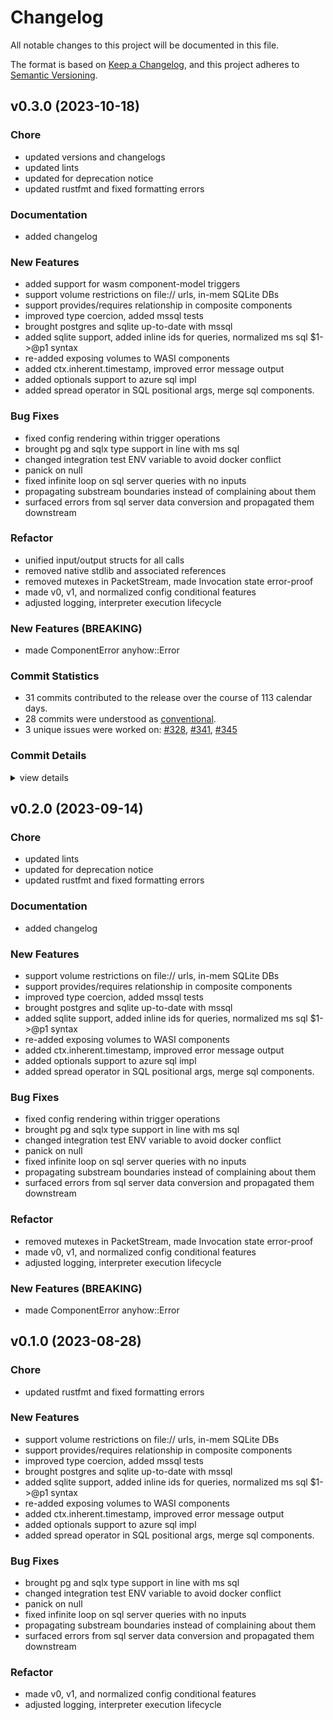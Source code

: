# Changelog

All notable changes to this project will be documented in this file.

The format is based on [Keep a Changelog](https://keepachangelog.com/en/1.0.0/),
and this project adheres to [Semantic Versioning](https://semver.org/spec/v2.0.0.html).

## v0.3.0 (2023-10-18)

### Chore

 - <csr-id-35ff51b8a93c27475765a7eb65c23256f4f93d67/> updated versions and changelogs
 - <csr-id-7bb686524f6adaaebbd3d6502ee24c0d5f6efc7c/> updated lints
 - <csr-id-9bf30721df67cb244e8d82cc40f5b5f86791eb09/> updated for deprecation notice
 - <csr-id-1b09917bf75ad3d954d4864bc3bf552137c3cd0f/> updated rustfmt and fixed formatting errors

### Documentation

 - <csr-id-37905206a10ff16406b77ad296d467ebf76fc8fb/> added changelog

### New Features

 - <csr-id-11449d002b80fbc22ec5e4b684b09fbcc949a9c7/> added support for wasm component-model triggers
 - <csr-id-4516bb7034d4dbe0ffbe6625df32302d40e63570/> support volume restrictions on file:// urls, in-mem SQLite DBs
 - <csr-id-8ceae1a2a357b34d10eafe9295d7b4b6ae8d4b4d/> support provides/requires relationship in composite components
 - <csr-id-6d1949b2bc1012e9314b6e2e0637ac2225c87614/> improved type coercion, added mssql tests
 - <csr-id-71ba0230aadd9c31d05ebef3478247dbf200fa1d/> brought postgres and sqlite up-to-date with mssql
 - <csr-id-b0b9cd20f748ffe1956ad2501fe23991fededf13/> added sqlite support, added inline ids for queries, normalized ms sql $1->@p1 syntax
 - <csr-id-ce9d2020b4a1a8397ae2013b05f8de4fd1e96a85/> re-added exposing volumes to WASI components
 - <csr-id-efe605510b846d2556f6060ba710fa154bdca7c4/> added ctx.inherent.timestamp, improved error message output
 - <csr-id-1832a3243bb89c85bf357aea53dddce5da218bdd/> added optionals support to azure sql impl
 - <csr-id-cbf564eebf5c96f1d827c319e927c5f4150c5e56/> added spread operator in SQL positional args, merge sql components.

### Bug Fixes

 - <csr-id-7d0a399741cc1f0ab1b876cc6a31ad00fc1a58c6/> fixed config rendering within trigger operations
 - <csr-id-a7ef87f3b06fc760a3ffe7d60da76fb343b529d2/> brought pg and sqlx type support in line with ms sql
 - <csr-id-a672dae56f4dfa4449519880093ebe4609ea6d60/> changed integration test ENV variable to avoid docker conflict
 - <csr-id-e33e83033e489ad506351c016b86a6875af10a0b/> panick on null
 - <csr-id-089e75df3fc4708d070ceb115fac6a7668737146/> fixed infinite loop on sql server queries with no inputs
 - <csr-id-0e9a4518c3136d7c6f3dbb5beec022243c2651ee/> propagating substream boundaries instead of complaining about them
 - <csr-id-9917e3a9f392712884b77f88248920c58c183c34/> surfaced errors from sql server data conversion and propagated them downstream

### Refactor

 - <csr-id-378c726823ec2fe65a168d7e205ea613b2b1c1b3/> unified input/output structs for all calls
 - <csr-id-69d79c1c8eee66dcd766648c359145a1898691c7/> removed native stdlib and associated references
 - <csr-id-0f3fef30abf88525a9966b823edccb18a1919aaf/> removed mutexes in PacketStream, made Invocation state error-proof
 - <csr-id-f28522fa663f121f5da90df9dd8461d85c6222ed/> made v0, v1, and normalized config conditional features
 - <csr-id-316111ac52d22365d060f573a456975de33b9115/> adjusted logging, interpreter execution lifecycle

### New Features (BREAKING)

 - <csr-id-534d209c797d962d4fd90d590ecdb5916ecede56/> made ComponentError anyhow::Error

### Commit Statistics

<csr-read-only-do-not-edit/>

 - 31 commits contributed to the release over the course of 113 calendar days.
 - 28 commits were understood as [conventional](https://www.conventionalcommits.org).
 - 3 unique issues were worked on: [#328](https://github.com/candlecorp/wick/issues/328), [#341](https://github.com/candlecorp/wick/issues/341), [#345](https://github.com/candlecorp/wick/issues/345)

### Commit Details

<csr-read-only-do-not-edit/>

<details><summary>view details</summary>

 * **[#328](https://github.com/candlecorp/wick/issues/328)**
    - Added spread operator in SQL positional args, merge sql components. ([`cbf564e`](https://github.com/candlecorp/wick/commit/cbf564eebf5c96f1d827c319e927c5f4150c5e56))
 * **[#341](https://github.com/candlecorp/wick/issues/341)**
    - Added ctx.inherent.timestamp, improved error message output ([`efe6055`](https://github.com/candlecorp/wick/commit/efe605510b846d2556f6060ba710fa154bdca7c4))
 * **[#345](https://github.com/candlecorp/wick/issues/345)**
    - Added `exec`-style SQL operation ([`1162c1d`](https://github.com/candlecorp/wick/commit/1162c1d4bef87d585d76be7bb4b55811aa946796))
 * **Uncategorized**
    - Unified input/output structs for all calls ([`378c726`](https://github.com/candlecorp/wick/commit/378c726823ec2fe65a168d7e205ea613b2b1c1b3))
    - Removed native stdlib and associated references ([`69d79c1`](https://github.com/candlecorp/wick/commit/69d79c1c8eee66dcd766648c359145a1898691c7))
    - Added support for wasm component-model triggers ([`11449d0`](https://github.com/candlecorp/wick/commit/11449d002b80fbc22ec5e4b684b09fbcc949a9c7))
    - Updated versions and changelogs ([`35ff51b`](https://github.com/candlecorp/wick/commit/35ff51b8a93c27475765a7eb65c23256f4f93d67))
    - Removed mutexes in PacketStream, made Invocation state error-proof ([`0f3fef3`](https://github.com/candlecorp/wick/commit/0f3fef30abf88525a9966b823edccb18a1919aaf))
    - Merge remote-tracking branch 'refs/remotes/origin/main' ([`4d6e3f4`](https://github.com/candlecorp/wick/commit/4d6e3f437964552cfd6917310c17548b12e83eaf))
    - Made ComponentError anyhow::Error ([`534d209`](https://github.com/candlecorp/wick/commit/534d209c797d962d4fd90d590ecdb5916ecede56))
    - Updated lints ([`7bb6865`](https://github.com/candlecorp/wick/commit/7bb686524f6adaaebbd3d6502ee24c0d5f6efc7c))
    - Merge remote-tracking branch 'refs/remotes/origin/main' ([`344b60c`](https://github.com/candlecorp/wick/commit/344b60c854bd33f1d267c7f422378e2716496ba6))
    - Fixed config rendering within trigger operations ([`7d0a399`](https://github.com/candlecorp/wick/commit/7d0a399741cc1f0ab1b876cc6a31ad00fc1a58c6))
    - Updated for deprecation notice ([`9bf3072`](https://github.com/candlecorp/wick/commit/9bf30721df67cb244e8d82cc40f5b5f86791eb09))
    - Added changelog ([`3790520`](https://github.com/candlecorp/wick/commit/37905206a10ff16406b77ad296d467ebf76fc8fb))
    - Support volume restrictions on file:// urls, in-mem SQLite DBs ([`4516bb7`](https://github.com/candlecorp/wick/commit/4516bb7034d4dbe0ffbe6625df32302d40e63570))
    - Made v0, v1, and normalized config conditional features ([`f28522f`](https://github.com/candlecorp/wick/commit/f28522fa663f121f5da90df9dd8461d85c6222ed))
    - Brought pg and sqlx type support in line with ms sql ([`a7ef87f`](https://github.com/candlecorp/wick/commit/a7ef87f3b06fc760a3ffe7d60da76fb343b529d2))
    - Support provides/requires relationship in composite components ([`8ceae1a`](https://github.com/candlecorp/wick/commit/8ceae1a2a357b34d10eafe9295d7b4b6ae8d4b4d))
    - Improved type coercion, added mssql tests ([`6d1949b`](https://github.com/candlecorp/wick/commit/6d1949b2bc1012e9314b6e2e0637ac2225c87614))
    - Brought postgres and sqlite up-to-date with mssql ([`71ba023`](https://github.com/candlecorp/wick/commit/71ba0230aadd9c31d05ebef3478247dbf200fa1d))
    - Added sqlite support, added inline ids for queries, normalized ms sql $1->@p1 syntax ([`b0b9cd2`](https://github.com/candlecorp/wick/commit/b0b9cd20f748ffe1956ad2501fe23991fededf13))
    - Re-added exposing volumes to WASI components ([`ce9d202`](https://github.com/candlecorp/wick/commit/ce9d2020b4a1a8397ae2013b05f8de4fd1e96a85))
    - Changed integration test ENV variable to avoid docker conflict ([`a672dae`](https://github.com/candlecorp/wick/commit/a672dae56f4dfa4449519880093ebe4609ea6d60))
    - Panick on null ([`e33e830`](https://github.com/candlecorp/wick/commit/e33e83033e489ad506351c016b86a6875af10a0b))
    - Fixed infinite loop on sql server queries with no inputs ([`089e75d`](https://github.com/candlecorp/wick/commit/089e75df3fc4708d070ceb115fac6a7668737146))
    - Propagating substream boundaries instead of complaining about them ([`0e9a451`](https://github.com/candlecorp/wick/commit/0e9a4518c3136d7c6f3dbb5beec022243c2651ee))
    - Adjusted logging, interpreter execution lifecycle ([`316111a`](https://github.com/candlecorp/wick/commit/316111ac52d22365d060f573a456975de33b9115))
    - Updated rustfmt and fixed formatting errors ([`1b09917`](https://github.com/candlecorp/wick/commit/1b09917bf75ad3d954d4864bc3bf552137c3cd0f))
    - Surfaced errors from sql server data conversion and propagated them downstream ([`9917e3a`](https://github.com/candlecorp/wick/commit/9917e3a9f392712884b77f88248920c58c183c34))
    - Added optionals support to azure sql impl ([`1832a32`](https://github.com/candlecorp/wick/commit/1832a3243bb89c85bf357aea53dddce5da218bdd))
</details>

## v0.2.0 (2023-09-14)

<csr-id-7bb686524f6adaaebbd3d6502ee24c0d5f6efc7c/>
<csr-id-9bf30721df67cb244e8d82cc40f5b5f86791eb09/>
<csr-id-1b09917bf75ad3d954d4864bc3bf552137c3cd0f/>
<csr-id-0f3fef30abf88525a9966b823edccb18a1919aaf/>
<csr-id-f28522fa663f121f5da90df9dd8461d85c6222ed/>
<csr-id-316111ac52d22365d060f573a456975de33b9115/>

### Chore

 - <csr-id-7bb686524f6adaaebbd3d6502ee24c0d5f6efc7c/> updated lints
 - <csr-id-9bf30721df67cb244e8d82cc40f5b5f86791eb09/> updated for deprecation notice
 - <csr-id-1b09917bf75ad3d954d4864bc3bf552137c3cd0f/> updated rustfmt and fixed formatting errors

### Documentation

 - <csr-id-37905206a10ff16406b77ad296d467ebf76fc8fb/> added changelog

### New Features

 - <csr-id-4516bb7034d4dbe0ffbe6625df32302d40e63570/> support volume restrictions on file:// urls, in-mem SQLite DBs
 - <csr-id-8ceae1a2a357b34d10eafe9295d7b4b6ae8d4b4d/> support provides/requires relationship in composite components
 - <csr-id-6d1949b2bc1012e9314b6e2e0637ac2225c87614/> improved type coercion, added mssql tests
 - <csr-id-71ba0230aadd9c31d05ebef3478247dbf200fa1d/> brought postgres and sqlite up-to-date with mssql
 - <csr-id-b0b9cd20f748ffe1956ad2501fe23991fededf13/> added sqlite support, added inline ids for queries, normalized ms sql $1->@p1 syntax
 - <csr-id-ce9d2020b4a1a8397ae2013b05f8de4fd1e96a85/> re-added exposing volumes to WASI components
 - <csr-id-efe605510b846d2556f6060ba710fa154bdca7c4/> added ctx.inherent.timestamp, improved error message output
 - <csr-id-1832a3243bb89c85bf357aea53dddce5da218bdd/> added optionals support to azure sql impl
 - <csr-id-cbf564eebf5c96f1d827c319e927c5f4150c5e56/> added spread operator in SQL positional args, merge sql components.

### Bug Fixes

 - <csr-id-7d0a399741cc1f0ab1b876cc6a31ad00fc1a58c6/> fixed config rendering within trigger operations
 - <csr-id-a7ef87f3b06fc760a3ffe7d60da76fb343b529d2/> brought pg and sqlx type support in line with ms sql
 - <csr-id-a672dae56f4dfa4449519880093ebe4609ea6d60/> changed integration test ENV variable to avoid docker conflict
 - <csr-id-e33e83033e489ad506351c016b86a6875af10a0b/> panick on null
 - <csr-id-089e75df3fc4708d070ceb115fac6a7668737146/> fixed infinite loop on sql server queries with no inputs
 - <csr-id-0e9a4518c3136d7c6f3dbb5beec022243c2651ee/> propagating substream boundaries instead of complaining about them
 - <csr-id-9917e3a9f392712884b77f88248920c58c183c34/> surfaced errors from sql server data conversion and propagated them downstream

### Refactor

 - <csr-id-0f3fef30abf88525a9966b823edccb18a1919aaf/> removed mutexes in PacketStream, made Invocation state error-proof
 - <csr-id-f28522fa663f121f5da90df9dd8461d85c6222ed/> made v0, v1, and normalized config conditional features
 - <csr-id-316111ac52d22365d060f573a456975de33b9115/> adjusted logging, interpreter execution lifecycle

### New Features (BREAKING)

 - <csr-id-534d209c797d962d4fd90d590ecdb5916ecede56/> made ComponentError anyhow::Error

## v0.1.0 (2023-08-28)

<csr-id-1b09917bf75ad3d954d4864bc3bf552137c3cd0f/>
<csr-id-f28522fa663f121f5da90df9dd8461d85c6222ed/>
<csr-id-316111ac52d22365d060f573a456975de33b9115/>

### Chore

 - <csr-id-1b09917bf75ad3d954d4864bc3bf552137c3cd0f/> updated rustfmt and fixed formatting errors

### New Features

 - <csr-id-4516bb7034d4dbe0ffbe6625df32302d40e63570/> support volume restrictions on file:// urls, in-mem SQLite DBs
 - <csr-id-8ceae1a2a357b34d10eafe9295d7b4b6ae8d4b4d/> support provides/requires relationship in composite components
 - <csr-id-6d1949b2bc1012e9314b6e2e0637ac2225c87614/> improved type coercion, added mssql tests
 - <csr-id-71ba0230aadd9c31d05ebef3478247dbf200fa1d/> brought postgres and sqlite up-to-date with mssql
 - <csr-id-b0b9cd20f748ffe1956ad2501fe23991fededf13/> added sqlite support, added inline ids for queries, normalized ms sql $1->@p1 syntax
 - <csr-id-ce9d2020b4a1a8397ae2013b05f8de4fd1e96a85/> re-added exposing volumes to WASI components
 - <csr-id-efe605510b846d2556f6060ba710fa154bdca7c4/> added ctx.inherent.timestamp, improved error message output
 - <csr-id-1832a3243bb89c85bf357aea53dddce5da218bdd/> added optionals support to azure sql impl
 - <csr-id-cbf564eebf5c96f1d827c319e927c5f4150c5e56/> added spread operator in SQL positional args, merge sql components.

### Bug Fixes

 - <csr-id-a7ef87f3b06fc760a3ffe7d60da76fb343b529d2/> brought pg and sqlx type support in line with ms sql
 - <csr-id-a672dae56f4dfa4449519880093ebe4609ea6d60/> changed integration test ENV variable to avoid docker conflict
 - <csr-id-e33e83033e489ad506351c016b86a6875af10a0b/> panick on null
 - <csr-id-089e75df3fc4708d070ceb115fac6a7668737146/> fixed infinite loop on sql server queries with no inputs
 - <csr-id-0e9a4518c3136d7c6f3dbb5beec022243c2651ee/> propagating substream boundaries instead of complaining about them
 - <csr-id-9917e3a9f392712884b77f88248920c58c183c34/> surfaced errors from sql server data conversion and propagated them downstream

### Refactor

 - <csr-id-f28522fa663f121f5da90df9dd8461d85c6222ed/> made v0, v1, and normalized config conditional features
 - <csr-id-316111ac52d22365d060f573a456975de33b9115/> adjusted logging, interpreter execution lifecycle

